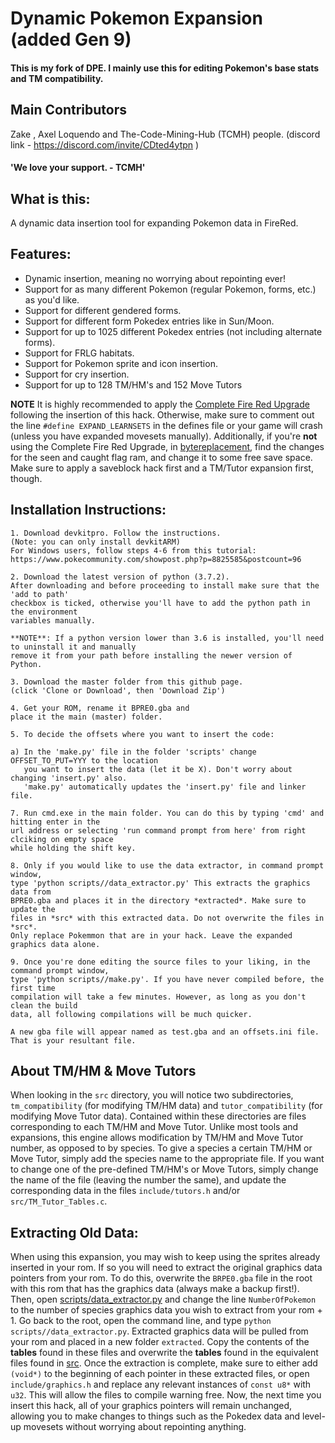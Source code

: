 # Dynamic Pokemon Expansion (added Gen 9)
#### This is my fork of DPE. I mainly use this for editing Pokemon's base stats and TM compatibility.

## Main Contributors
Zake , Axel Loquendo and The-Code-Mining-Hub (TCMH) people. (discord link - https://discord.com/invite/CDted4ytpn ) 
#### 'We love your support. - TCMH'

## What is this:
A dynamic data insertion tool for expanding Pokemon data in FireRed.

## Features:
* Dynamic insertion, meaning no worrying about repointing ever!
* Support for as many different Pokemon (regular Pokemon, forms, etc.) as you'd like.
* Support for different gendered forms.
* Support for different form Pokedex entries like in Sun/Moon.
* Support for up to 1025 different Pokedex entries (not including alternate forms).
* Support for FRLG habitats.
* Support for Pokemon sprite and icon insertion.
* Support for cry insertion.
* Support for up to 128 TM/HM's and 152 Move Tutors

**NOTE** It is highly recommended to apply the [Complete Fire Red Upgrade](https://github.com/Skeli789/Complete-Fire-Red-Upgrade) following the insertion of this hack. Otherwise, make sure to comment out the  line ``#define EXPAND_LEARNSETS`` in the defines file or your game will crash (unless you have expanded movesets manually).  Additionally, if you're **not** using the Complete Fire Red Upgrade, in [bytereplacement](https://github.com/Skeli789/Dynamic-Pokemon-Expansion/blob/master/bytereplacement), find the changes for the seen  and caught flag ram, and change it to some free  save space. Make sure to apply a saveblock hack first and a TM/Tutor expansion first, though.

## Installation Instructions:
```
1. Download devkitpro. Follow the instructions.
(Note: you can only install devkitARM)
For Windows users, follow steps 4-6 from this tutorial:
https://www.pokecommunity.com/showpost.php?p=8825585&postcount=96

2. Download the latest version of python (3.7.2).
After downloading and before proceeding to install make sure that the 'add to path' 
checkbox is ticked, otherwise you'll have to add the python path in the environment 
variables manually.

**NOTE**: If a python version lower than 3.6 is installed, you'll need to uninstall it and manually
remove it from your path before installing the newer version of Python.

3. Download the master folder from this github page.
(click 'Clone or Download', then 'Download Zip')

4. Get your ROM, rename it BPRE0.gba and 
place it the main (master) folder.

5. To decide the offsets where you want to insert the code:

a) In the 'make.py' file in the folder 'scripts' change OFFSET_TO_PUT=YYY to the location 
   you want to insert the data (let it be X). Don't worry about changing 'insert.py' also.
   'make.py' automatically updates the 'insert.py' file and linker file.
 
7. Run cmd.exe in the main folder. You can do this by typing 'cmd' and hitting enter in the 
url address or selecting 'run command prompt from here' from right clciking on empty space 
while holding the shift key.

8. Only if you would like to use the data extractor, in command prompt window,
type 'python scripts//data_extractor.py' This extracts the graphics data from 
BPRE0.gba and places it in the directory *extracted*. Make sure to update the
files in *src* with this extracted data. Do not overwrite the files in *src*.
Only replace Pokemmon that are in your hack. Leave the expanded graphics data alone.

9. Once you're done editing the source files to your liking, in the command prompt window, 
type 'python scripts//make.py'. If you have never compiled before, the first time
compilation will take a few minutes. However, as long as you don't clean the build
data, all following compilations will be much quicker.
  
A new gba file will appear named as test.gba and an offsets.ini file.
That is your resultant file.
```

## About TM/HM & Move Tutors
When looking in the ``src`` directory, you will notice two subdirectories, ``tm_compatibility`` (for modifying TM/HM data) and ``tutor_compatibility`` (for modifying Move Tutor data). Contained within these directories are files corresponding to each TM/HM and Move Tutor. Unlike most tools and expansions, this engine allows modification by TM/HM and Move Tutor number, as opposed to by species. To give a species a certain TM/HM or Move Tutor, simply add the species name to the appropriate file. If you want to change one of the pre-defined TM/HM's or Move Tutors, simply change the name of the file (leaving the number the same), and update the corresponding data in the files ``include/tutors.h`` and/or ``src/TM_Tutor_Tables.c``.

## Extracting Old Data:
When using this expansion, you may wish to keep using the sprites already inserted in your rom. If so you will need to extract the original graphics data pointers from your rom. To do this, overwrite the ``BRPE0.gba`` file in the root with this rom that has the graphics data (always make a backup first!). Then, open [scripts/data_extractor.py](https://github.com/Skeli789/Dynamic-Pokemon-Expansion/blob/master/scripts/data_extractor.py) and change the line ``NumberOfPokemon`` to the number of species graphics data you wish to extract from your rom + 1. Go back to the root, open the command line, and type ``python scripts//data_extractor.py``. Extracted graphics data will be pulled from your rom and placed in a new folder ``extracted``. Copy the contents of the **tables** found in these files and overwrite the **tables** found in the equivalent files found in [src](https://github.com/Skeli789/Dynamic-Pokemon-Expansion/tree/master/src). Once the extraction is complete, make sure to either add ``(void*)`` to the beginning of each pointer in these extracted files, or open ``include/graphics.h`` and replace any relevant instances of ``const u8*`` with ``u32``. This will allow the files to compile warning free. Now, the next time you insert this hack, all of your graphics pointers will remain unchanged, allowing you to make changes to things such as the Pokedex data and level-up movesets without worrying about repointing anything.
